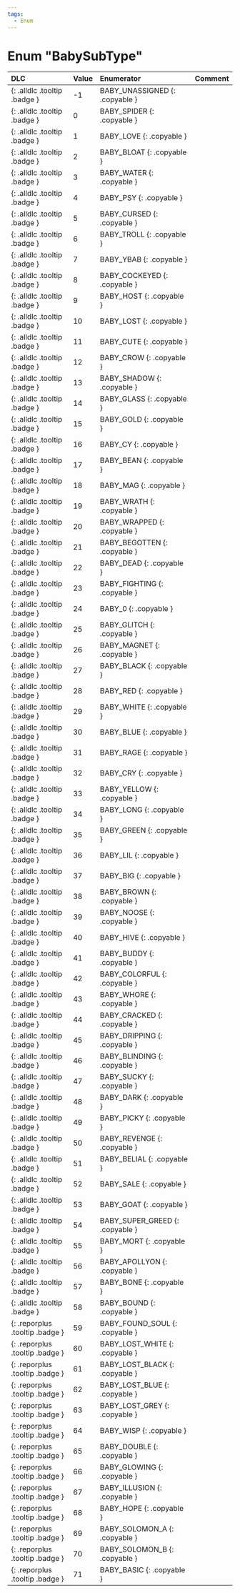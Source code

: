 ```yaml
---
tags:
  - Enum
---
```

# Enum "BabySubType"
|DLC|Value|Enumerator|Comment|
|:--|:--|:--|:--|
|[ ](#){: .alldlc .tooltip .badge }|-1 |BABY_UNASSIGNED {: .copyable } |  |
|[ ](#){: .alldlc .tooltip .badge }|0 |BABY_SPIDER {: .copyable } |  |
|[ ](#){: .alldlc .tooltip .badge }|1 |BABY_LOVE {: .copyable } |  |
|[ ](#){: .alldlc .tooltip .badge }|2 |BABY_BLOAT {: .copyable } |  |
|[ ](#){: .alldlc .tooltip .badge }|3 |BABY_WATER {: .copyable } |  |
|[ ](#){: .alldlc .tooltip .badge }|4 |BABY_PSY {: .copyable } |  |
|[ ](#){: .alldlc .tooltip .badge }|5 |BABY_CURSED {: .copyable } |  |
|[ ](#){: .alldlc .tooltip .badge }|6 |BABY_TROLL {: .copyable } |  |
|[ ](#){: .alldlc .tooltip .badge }|7 |BABY_YBAB {: .copyable } |  |
|[ ](#){: .alldlc .tooltip .badge }|8 |BABY_COCKEYED {: .copyable } |  |
|[ ](#){: .alldlc .tooltip .badge }|9 |BABY_HOST {: .copyable } |  |
|[ ](#){: .alldlc .tooltip .badge }|10 |BABY_LOST {: .copyable } |  |
|[ ](#){: .alldlc .tooltip .badge }|11 |BABY_CUTE {: .copyable } |  |
|[ ](#){: .alldlc .tooltip .badge }|12 |BABY_CROW {: .copyable } |  |
|[ ](#){: .alldlc .tooltip .badge }|13 |BABY_SHADOW {: .copyable } |  |
|[ ](#){: .alldlc .tooltip .badge }|14 |BABY_GLASS {: .copyable } |  |
|[ ](#){: .alldlc .tooltip .badge }|15 |BABY_GOLD {: .copyable } |  |
|[ ](#){: .alldlc .tooltip .badge }|16 |BABY_CY {: .copyable } |  |
|[ ](#){: .alldlc .tooltip .badge }|17 |BABY_BEAN {: .copyable } |  |
|[ ](#){: .alldlc .tooltip .badge }|18 |BABY_MAG {: .copyable } |  |
|[ ](#){: .alldlc .tooltip .badge }|19 |BABY_WRATH {: .copyable } |  |
|[ ](#){: .alldlc .tooltip .badge }|20 |BABY_WRAPPED {: .copyable } |  |
|[ ](#){: .alldlc .tooltip .badge }|21 |BABY_BEGOTTEN {: .copyable } |  |
|[ ](#){: .alldlc .tooltip .badge }|22 |BABY_DEAD {: .copyable } |  |
|[ ](#){: .alldlc .tooltip .badge }|23 |BABY_FIGHTING {: .copyable } |  |
|[ ](#){: .alldlc .tooltip .badge }|24 |BABY_0 {: .copyable } |  |
|[ ](#){: .alldlc .tooltip .badge }|25 |BABY_GLITCH {: .copyable } |  |
|[ ](#){: .alldlc .tooltip .badge }|26 |BABY_MAGNET {: .copyable } |  |
|[ ](#){: .alldlc .tooltip .badge }|27 |BABY_BLACK {: .copyable } |  |
|[ ](#){: .alldlc .tooltip .badge }|28 |BABY_RED {: .copyable } |  |
|[ ](#){: .alldlc .tooltip .badge }|29 |BABY_WHITE {: .copyable } |  |
|[ ](#){: .alldlc .tooltip .badge }|30 |BABY_BLUE {: .copyable } |  |
|[ ](#){: .alldlc .tooltip .badge }|31 |BABY_RAGE {: .copyable } |  |
|[ ](#){: .alldlc .tooltip .badge }|32 |BABY_CRY {: .copyable } |  |
|[ ](#){: .alldlc .tooltip .badge }|33 |BABY_YELLOW {: .copyable } |  |
|[ ](#){: .alldlc .tooltip .badge }|34 |BABY_LONG {: .copyable } |  |
|[ ](#){: .alldlc .tooltip .badge }|35 |BABY_GREEN {: .copyable } |  |
|[ ](#){: .alldlc .tooltip .badge }|36 |BABY_LIL {: .copyable } |  |
|[ ](#){: .alldlc .tooltip .badge }|37 |BABY_BIG {: .copyable } |  |
|[ ](#){: .alldlc .tooltip .badge }|38 |BABY_BROWN {: .copyable } |  |
|[ ](#){: .alldlc .tooltip .badge }|39 |BABY_NOOSE {: .copyable } |  |
|[ ](#){: .alldlc .tooltip .badge }|40 |BABY_HIVE {: .copyable } |  |
|[ ](#){: .alldlc .tooltip .badge }|41 |BABY_BUDDY {: .copyable } |  |
|[ ](#){: .alldlc .tooltip .badge }|42 |BABY_COLORFUL {: .copyable } |  |
|[ ](#){: .alldlc .tooltip .badge }|43 |BABY_WHORE {: .copyable } |  |
|[ ](#){: .alldlc .tooltip .badge }|44 |BABY_CRACKED {: .copyable } |  |
|[ ](#){: .alldlc .tooltip .badge }|45 |BABY_DRIPPING {: .copyable } |  |
|[ ](#){: .alldlc .tooltip .badge }|46 |BABY_BLINDING {: .copyable } |  |
|[ ](#){: .alldlc .tooltip .badge }|47 |BABY_SUCKY {: .copyable } |  |
|[ ](#){: .alldlc .tooltip .badge }|48 |BABY_DARK {: .copyable } |  |
|[ ](#){: .alldlc .tooltip .badge }|49 |BABY_PICKY {: .copyable } |  |
|[ ](#){: .alldlc .tooltip .badge }|50 |BABY_REVENGE {: .copyable } |  |
|[ ](#){: .alldlc .tooltip .badge }|51 |BABY_BELIAL {: .copyable } |  |
|[ ](#){: .alldlc .tooltip .badge }|52 |BABY_SALE {: .copyable } |  |
|[ ](#){: .alldlc .tooltip .badge }|53 |BABY_GOAT {: .copyable } |  |
|[ ](#){: .alldlc .tooltip .badge }|54 |BABY_SUPER_GREED {: .copyable } |  |
|[ ](#){: .alldlc .tooltip .badge }|55 |BABY_MORT {: .copyable } |  |
|[ ](#){: .alldlc .tooltip .badge }|56 |BABY_APOLLYON {: .copyable } |  |
|[ ](#){: .alldlc .tooltip .badge }|57 |BABY_BONE {: .copyable } |  |
|[ ](#){: .alldlc .tooltip .badge }|58 |BABY_BOUND {: .copyable } |  |
|[ ](#){: .reporplus .tooltip .badge }|59 |BABY_FOUND_SOUL {: .copyable } |  |
|[ ](#){: .reporplus .tooltip .badge }|60 |BABY_LOST_WHITE {: .copyable } |  |
|[ ](#){: .reporplus .tooltip .badge }|61 |BABY_LOST_BLACK {: .copyable } |  |
|[ ](#){: .reporplus .tooltip .badge }|62 |BABY_LOST_BLUE {: .copyable } |  |
|[ ](#){: .reporplus .tooltip .badge }|63 |BABY_LOST_GREY {: .copyable } |  |
|[ ](#){: .reporplus .tooltip .badge }|64 |BABY_WISP {: .copyable } |  |
|[ ](#){: .reporplus .tooltip .badge }|65 |BABY_DOUBLE {: .copyable } |  |
|[ ](#){: .reporplus .tooltip .badge }|66 |BABY_GLOWING {: .copyable } |  |
|[ ](#){: .reporplus .tooltip .badge }|67 |BABY_ILLUSION {: .copyable } |  |
|[ ](#){: .reporplus .tooltip .badge }|68 |BABY_HOPE {: .copyable } |  |
|[ ](#){: .reporplus .tooltip .badge }|69 |BABY_SOLOMON_A {: .copyable } |  |
|[ ](#){: .reporplus .tooltip .badge }|70 |BABY_SOLOMON_B {: .copyable } |  |
|[ ](#){: .reporplus .tooltip .badge }|71 |BABY_BASIC {: .copyable } |  |